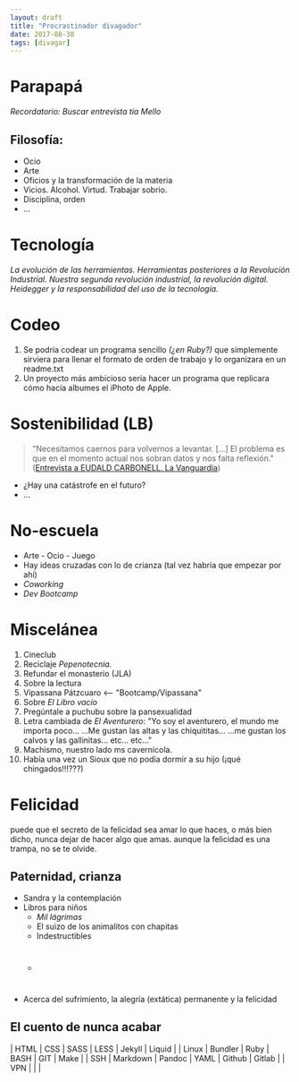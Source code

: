 ```yaml
---
layout: draft
title: "Procrastinador divagador"
date: 2017-08-30
tags: [divagar]
---
```


Parapapá
========

 _Recordatorio: Buscar entrevista tía Mello_

Filosofía:
----------
* Ocio
* Arte
* Oficios y la transformación de la materia
* Vicios. Alcohol. Virtud. Trabajar sobrio.
* Disciplina, orden
* ...


Tecnología
==========

  _La evolución de las herramientas. Herramientas posteriores a la Revolución Industrial. Nuestra segunda revolución industrial, la revolución digital. Heidegger y la responsabilidad del uso de la tecnología._


Codeo
=====

  1. Se podría codear un programa sencillo _(¿en Ruby?)_ que simplemente sirviera para llenar el formato de orden de trabajo y lo organizara en un readme.txt
  2. Un proyecto más ambicioso sería hacer un programa que replicara cómo hacía albumes el iPhoto de Apple.


Sostenibilidad (LB)
===================

> "Necesitamos caernos para volvernos a levantar. \[…] El problema es que en el momento actual nos sobran datos y nos falta reflexión."
([Entrevista a EUDALD CARBONELL. La Vanguardia](http://www.lavanguardia.com/ciencia/quien/20170731/43161256292/eudald-carbonell-colapso-especie-humana-ya-empezado.html?platform=hootsuite&utm_campaign=botones_sociales&utm_source=facebook&utm_medium=social))

* ¿Hay una catástrofe en el futuro?
* …

No-escuela
==========
  * Arte - Ocio - Juego
  * Hay ideas cruzadas con lo de crianza (tal vez habría que empezar por ahí)
  * _Coworking_
  * _Dev Bootcamp_

Miscelánea
==========
1. Cineclub
2. Reciclaje _Pepenotecnia._
2. Refundar el monasterio (JLA)
2. Sobre la lectura
2. Vipassana Pátzcuaro <-- "Bootcamp/Vipassana"
2. Sobre _El Libro vacío_
3. Pregúntale a puchubu sobre la pansexualidad
9. Letra cambiada de _El Aventurero_: "Yo soy el aventurero, el mundo me importa poco… …Me gustan las altas y las chiquititas… …me gustan los calvos y las gallinitas… etc… etc…"
4. Machismo, nuestro lado ms cavernícola.
3. Había una vez un Sioux que no podía dormir a su hijo (¡qué chingados!!!???)

Felicidad
=========
puede que el secreto de la felicidad sea amar lo que haces, o más bien dicho, nunca dejar de hacer algo que amas. aunque la felicidad es una trampa, no se te olvide.

## Paternidad, crianza
* Sandra y la contemplación
* Libros para niños
  - _Mil lágrimas_
  - El suizo de los animalitos con chapitas
  - Indestructibles
  - #
* Acerca del sufrimiento, la alegría (extática) permanente y la felicidad

## El cuento de nunca acabar

| HTML    | CSS      | SASS    | LESS     | Jekyll   | Liquid   |
| Linux   | Bundler  | Ruby    | BASH     | GIT      | Make     |
| SSH     | Markdown | Pandoc  | YAML     | Github   | Gitlab   |
| VPN     |
| 
| 




